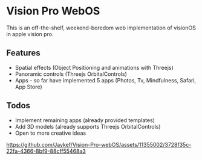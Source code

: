 # Vision Pro WebOS
This is an off-the-shelf, weekend-boredom web implementation of visionOS in apple vision pro.

## Features
<ul>
  <li>Spatial effects (Object Positioning and animations with Threejs)</li>
  <li>Panoramic controls (Threejs OrbitalControls)</li>
  <li>Apps - so far have implemented 5 apps (Photos, Tv, Mindfulness, Safari, App Store)</li>
</ul>

## Todos
<ul>
  <li>Implement remaining apps (already provided templates)</li>
  <li>Add 3D models (already supports Threejs OrbitalControls)</li>
  <li>Open to more creative ideas</li>
</ul>

https://github.com/Jaykef/Vision-Pro-webOS/assets/11355002/3728f35c-22fa-4366-8bf9-88cff55468a3

